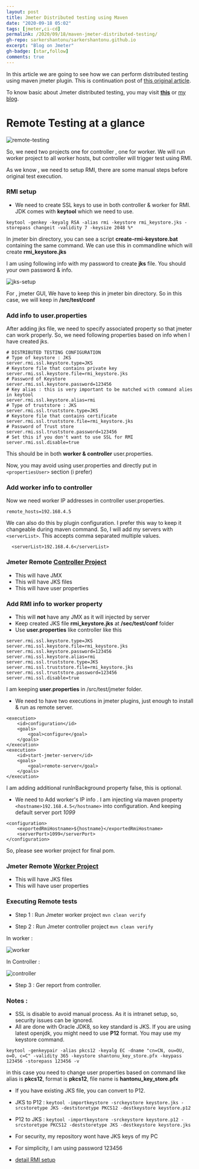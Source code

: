 ```yaml
---
layout: post
title: Jmeter Distributed testing using Maven
date: "2020-09-18 05:02"
tags: [jmeter,ci-cd]
permalink: /2020/09/18/maven-jmeter-distributed-testing/
gh-repo: sarkershantonu/sarkershantonu.github.io
excerpt: "Blog on Jmeter"
gh-badge: [star,follow]
comments: true
---
```

In this article we are going to see how we can perform distributed testing using maven jmeter plugin. This is continuation post of [this original article](https://sarkershantonu.github.io/2020/08/28/maven-jmeter/).

To know basic about Jmeter distributed testing, you may visit [**this**](https://jmeter.apache.org/usermanual/remote-test.html) or [my blog](https://shantonusarker.blogspot.com/2013/01/how-to-distribute-test-in-jmeter.html). 

# Remote Testing at a glance

![remote-testing](/images/jmeter-maven/remote-testing.jpg)

So, we need two projects one for controller , one for worker. We will run worker project to all worker hosts, but controller will trigger test using RMI.  

As we know , we need to setup RMI, there are some manual steps before original test execution. 

### RMI setup
- We need to create SSL keys to use in both controller & worker for RMI. JDK comes with **keytool** which we need to use. 

``` 
keytool -genkey -keyalg RSA -alias rmi -keystore rmi_keystore.jks -storepass changeit -validity 7 -keysize 2048 %*
```

In jmeter bin directory, you can see a script **create-rmi-keystore.bat** containing the same command. We can use this in commandline which will create **rmi_keystore.jks**  

I am using following info with my password to create **jks** file. You should your own password & info. 

![jks-setup](/images/jmeter-maven/jks-info.JPG)

For , jmeter GUI, We have to keep this in jmeter bin directory. So in this case, we will keep in **/src/test/conf**

 

### Add info to user.properties 
After adding jks file, we need to specify associated property so that jmeter can work properly. So, we need following properties based on info when I have created jks.

``` 
# DISTRIBUTED TESTING CONFIGURATION
# Type of keystore : JKS
server.rmi.ssl.keystore.type=JKS
# Keystore file that contains private key
server.rmi.ssl.keystore.file=rmi_keystore.jks
# Password of Keystore
server.rmi.ssl.keystore.password=123456
# Key alias : this is very important to be matched with command alies in keytool
server.rmi.ssl.keystore.alias=rmi
# Type of truststore : JKS
server.rmi.ssl.truststore.type=JKS
# Keystore file that contains certificate
server.rmi.ssl.truststore.file=rmi_keystore.jks
# Password of Trust store
server.rmi.ssl.truststore.password=123456
# Set this if you don't want to use SSL for RMI
server.rmi.ssl.disable=true
```

This should be in both **worker & controller** user.properties. 

Now, you may avoid using user.properties and directly put in ```<propertiesUser>``` section (i prefer)

### Add worker info to controller
Now we need worker IP addresses in controller user.properties. 
```
remote_hosts=192.168.4.5
```

We can also do this by plugin configuration. I prefer this way to keep it changeable during maven command. So, I will add my servers with ```<serverList>```. This accepts comma separated multiple values. 

```
  <serverList>192.168.4.6</serverList>
```

### Jmeter Remote [Controller Project](https://github.com/sarkershantonu/jmeter-novice-to-advance/tree/master/jmeter-maven-examples/jmeter-controller-remote)
- This will have JMX
- This will have JKS files
- This will have user properties

### Add RMI info to worker property 
- This will **not** have any JMX as it will injected by server 
- Keep created JKS file **rmi_keystore.jks** at **/sec/test/conf** folder 
- Use **user.properties** like controller like this 

``` 
server.rmi.ssl.keystore.type=JKS
server.rmi.ssl.keystore.file=rmi_keystore.jks
server.rmi.ssl.keystore.password=123456
server.rmi.ssl.keystore.alias=rmi
server.rmi.ssl.truststore.type=JKS
server.rmi.ssl.truststore.file=rmi_keystore.jks
server.rmi.ssl.truststore.password=123456
server.rmi.ssl.disable=true
```

I am keeping **user.properties** in /src/test/jmeter folder.

- We need to have two executions in jmeter plugins, just enough to install & run as remote server. 

```
<execution>
    <id>configuration</id>
    <goals>
        <goal>configure</goal>
    </goals>
</execution>
<execution>
    <id>start-jmeter-server</id>
    <goals>
        <goal>remote-server</goal>
    </goals>
</execution>
``` 

I am adding additional runInBackground property false, this is optional. 

- We need to Add worker's IP info . I am injecting via maven property  ```<hostname>192.168.4.5</hostname>``` into configuration. And keeping default server port *1099*

``` 
<configuration>
    <exportedRmiHostname>${hostname}</exportedRmiHostname>
    <serverPort>1099</serverPort>
</configuration>
```

So, please see worker project for final pom. 

### Jmeter Remote [Worker Project](https://github.com/sarkershantonu/jmeter-novice-to-advance/tree/master/jmeter-maven-examples/jmeter-worker-remote)
- This will have JKS files
- This will have user properties

### Executing Remote tests 
- Step 1 : Run Jmeter worker project ``` mvn clean verify ``` 

- Step 2 : Run Jmeter controller project ``` mvn clean verify ```  

In worker : 

![worker](/images/jmeter-maven/jmeter-worker-run.JPG)

In Controller : 

![controller](/images/jmeter-maven/remote-controller.JPG)

- Step 3 : Ger report from controller. 

### Notes : 
- SSL is disable to avoid manual process. As it is intranet setup, so, security issues can be ignored. 
- All are done with Oracle JDK8, so key standard is JKS. If you are using latest openjdk, you might need to use **P12** format. You may use my keystore command.  

``` 
keytool -genkeypair -alias pkcs12 -keyalg EC -dname "cn=CN, ou=OU, o=O, c=C" -validity 365 -keystore shantonu_key_store.pfx -keypass 123456 -storepass 123456 -v
```

in this case you need to change user properties based on command like alias is **pkcs12**, format is **pkcs12**, file name is **hantonu_key_store.pfx**

- If you have existing JKS file, you can convert to P12. 
- JKS to P12 : ```keytool -importkeystore -srckeystore keystore.jks -srcstoretype JKS -deststoretype PKCS12 -destkeystore keystore.p12```

- P12 to JKS : ```keytool -importkeystore -srckeystore keystore.p12 -srcstoretype PKCS12 -deststoretype JKS -destkeystore keystore.jks```
- For security, my repository wont have JKS keys of my PC
- For simplicity, I am using password 123456
- [detail RMI setup](https://jmeter.apache.org/usermanual/remote-test.html#setup_ssl)